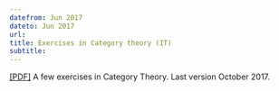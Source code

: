```yaml
---
datefrom: Jun 2017
dateto: Jun 2017
url:
title: Exercises in Category theory (IT)
subtitle:
---
```


[\[PDF\]](stuff/ESERCIZI.pdf) A few exercises in Category Theory. Last version October 2017.